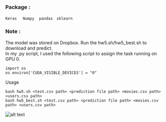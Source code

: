 
### Package : 
`Keras` &nbsp; ` Numpy`  &nbsp;` pandas` &nbsp; `sklearn` &nbsp;


### Note :

The model was stored on Dropbox. Run the hw5.sh/hw5_best.sh to download and predict.<br>
In my .py script, I used the following script to assign the task running on GPU 0.<br>

```
import os
os.environ['CUDA_VISIBLE_DEVICES'] = "0"
```
Usage<br>

```
bash hw5.sh <test.csv path> <prediction file path> <movies.csv path> <users.csv path>
bash hw5_best.sh <test.csv path> <prediction file path> <movies.csv path> <users.csv path>
```

![alt text](https://github.com/thtang/ML2017FALL/blob/master/hw5/best_model.png)